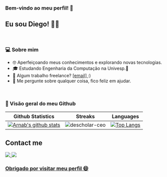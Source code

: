### Bem-vindo ao meu perfil! 👋

## Eu sou Diego! ✌🏻

</br>

### 💻 Sobre mim 

- 🤓 Aperfeiçoando meus conhecimentos e explorando novas tecnologias.
- 🎓 Estudando Engenharia da Computação na Univesp.🚀
- 💼 Algum trabalho freelance? <a href="mailto:sldiegoti@gmail.com"> [email] </a> :)
- 💬 Me pergunte sobre qualquer coisa, fico feliz em ajudar.

</br>


### 🧾 Visão geral do meu Github
|Github Statistics|Streaks|Languages|
|-|-|-|
|[![Arnab's github stats](https://github-readme-stats.vercel.app/api?username=SLDiego&show_icons=true&theme=dark&hide_title=true)](https://github.com/IbrahimOlayinka)|![descholar-ceo](https://github-readme-streak-stats.herokuapp.com/?user=SLDiego&theme=dark)|[![Top Langs](https://github-readme-stats.vercel.app/api/top-langs/?username=SLDiego&show_icons=true&theme=dark&layout=compact&hide_title=true)](https://github.com/IbrahimOlayinka)

<!--
## Languages & Frameworks
[![HTML](https://img.shields.io/badge/HTML-855858?style=for-the-badge&logo=HTML5&logoColor=white)](https://html.com/)[![CSS](https://img.shields.io/badge/CSS-855858?style=for-the-badge&logo=CSS3&logoColor=white)](http://www.css3.com/)[![JavaScript](https://img.shields.io/badge/JavaScript-855858?style=for-the-badge&logo=javascript&logoColor=white)](http://www.ecmascript.org/)[![Python](https://img.shields.io/badge/Python-855858?style=for-the-badge&logo=python&logoColor=white)](https://www.python.org/)[![Django](https://img.shields.io/badge/Django-855858?style=for-the-badge&logo=django&logoColor=white)](https://www.djangoproject.com/)[![JUPYTER](https://img.shields.io/badge/Jupyter-855858.svg?&style=for-the-badge&logo=Jupyter&logoColor=white)](https://jupyternotebook.com/)

## Databases and Cloud
[![Sqlite](https://img.shields.io/badge/SQlite-855858?style=for-the-badge&logo=sqlite&logoColor=white)](http://www.ecmascript.org/)[![MongoDB](https://img.shields.io/badge/Mongodb-855858?style=for-the-badge&logo=mongodb&logoColor=white)](https://www.pos.org/)<img src="https://img.shields.io/badge/Netlify-855858?style=for-the-badge&logo=netlify&logoColor=white" /><img src="https://img.shields.io/badge/Heroku-855858?style=for-the-badge&logo=heroku&logoColor=white" />

## Tools
[![Linux](https://img.shields.io/badge/Linux-855858?style=for-the-badge&logo=linux&logoColor=white)](https://ubuntu.com/)[![Bash](https://img.shields.io/badge/Bash-855858?style=for-the-badge&logo=gnu-bash&logoColor=white)](https://www.gnu.org/software/bash/)[![Git](https://img.shields.io/badge/Git-855858?style=for-the-badge&logo=git&logoColor=white)](https://git-scm.com/)[![Vim](https://img.shields.io/badge/Vim-855858?style=for-the-badge&logo=vim&logoColor=white)](https://git-scm.com/)[![CodeWars](https://img.shields.io/badge/Hackthebox-855858?style=for-the-badge&logo=Hackthebox&logoColor=white)](https://www.codewars.com/users/Network404)
-->

## Contact me
<a href="mailto:sldiegoti@gmail.com"><img src="https://img.shields.io/badge/Gmail-855858?style=for-the-badge&logo=gmail&logoColor=white"></a><a href="https://instagram.com/diegosl.oficial">
<img src="https://img.shields.io/badge/Instagram-855858?style=for-the-badge&logo=instagram&logoColor=white">

<!-- </a><a href="https://www.linkedin.com/in/diego-da-silva-de-lima-1b8244143/"> <img src="https://img.shields.io/badge/LinkedIn-855858?style=for-the-badge&logo=linkedin&logoColor=white"></a>
-->

### <b> Obrigado por visitar meu perfil 😄 </b><br>






<!--
**SLDiego/SLDiego** is a ✨ _special_ ✨ repository because its `README.md` (this file) appears on your GitHub profile.

Here are some ideas to get you started:

- 🔭 I’m currently working on ...
- 🌱 I’m currently learning ...
- 👯 I’m looking to collaborate on ...
- 🤔 I’m looking for help with ...
- 💬 Ask me about ...
- 📫 How to reach me: ...
- 😄 Pronouns: ...
- ⚡ Fun fact: ...
-->



<!--
---
![GitHub stats](https://github-readme-stats.vercel.app/api?username=SLDiego&show_icons=true&hide_border=true)
![Top Langs](https://github-readme-stats.vercel.app/api/top-langs/?username=SLDiego&layout=compact&hide=Vue&custom_title=Tecnologias%20mais%20utilizadas&card_width=447)
![Top Langs](https://github-readme-stats.vercel.app/api/top-langs/?username=SLDiego&layout=compact&hide=Vue,Shell&custom_title=Tecnologias%20mais%20utilizadas&card_width=447)

---
->
